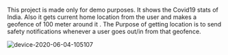 This project is made only for demo purposes. It shows the Covid19 stats of India. Also it gets current home location from the user and makes a geofence of 100 meter around it . The Purpose of getting location is to send safety notifications whenever a user goes out/in from that geofence.

![device-2020-06-04-105107](https://user-images.githubusercontent.com/18550491/83718454-b0aedb80-a652-11ea-953d-2030f85b2a25.png)
